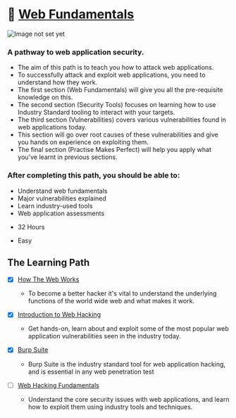 # 🔰 [Web Fundamentals](https://tryhackme.com/path-action/web/join)

![Image not set yet](https://assets.tryhackme.com/img/paths/web.jpg)

### A pathway to web application security.
- The aim of this path is to teach you how to attack web applications. 
- To successfully attack and exploit web applications, you need to understand how they work. 
- The first section (Web Fundamentals) will give you all the pre-requisite knowledge on this. 
- The second section (Security Tools) focuses on learning how to use Industry Standard tooling to interact with your targets. 
- The third section (Vulnerabilities) covers various vulnerabilities found in web applications today. 
- This section will go over root causes of these vulnerabilities and give you hands on experience on exploiting them.
- The final section (Practise Makes Perfect) will help you apply what you've learnt in previous sections.

### After completing this path, you should be able to:
*   Understand web fundamentals
*   Major vulnerabilities explained
*   Learn industry-used tools
*   Web application assessments

- 32 Hours

- Easy

## The Learning Path

- [x] [How The Web Works](how%20the%20web%20works)
  - To become a better hacker it's vital to understand the underlying functions of the world wide web and what makes it work.

- [x] [Introduction to Web Hacking](Introduction%20to%20Web%20Hacking)
  - Get hands-on, learn about and exploit some of the most popular web application vulnerabilities seen in the industry today.

- [x] [Burp Suite](Burp%20Suite)
  - Burp Suite is the industry standard tool for web application hacking, and is essential in any web penetration test

- [ ] [Web Hacking Fundamentals](Web%20Hacking%20Fundamentals)
  - Understand the core security issues with web applications, and learn how to exploit them using industry tools and techniques.

    
